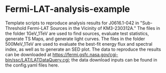 # Fermi-LAT-analysis-example
Template scripts to reproduce analysis results for J0616.1-042 in "Sub-Threshold Fermi-LAT Sources in the Vicinity of KM3-230312A." The files in the folder 1GeV_1TeV are used to find sources, evaluate test statistics, generate TS Maps, and generate light curves. The files in the folder 500MeV_1TeV are used to evaluate the best-fit energy flux and spectral index, as well as to generate an SED plot. The data to reproduce the results can be downloaded at https://fermi.gsfc.nasa.gov/cgi-bin/ssc/LAT/LATDataQuery.cgi; the data download inputs can be found in the config.yaml files here. 

